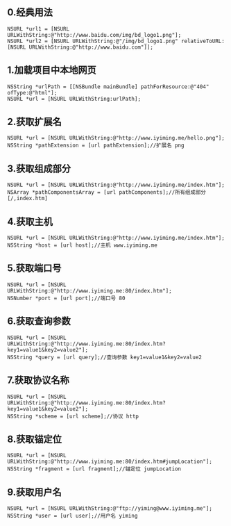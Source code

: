 
## 0.经典用法
````objc
NSURL *url1 = [NSURL URLWithString:@"http://www.baidu.com/img/bd_logo1.png"];
NSURL *url2 = [NSURL URLWithString:@"/img/bd_logo1.png" relativeToURL:[NSURL URLWithString:@"http://www.baidu.com"]];
````
## 1.加载项目中本地网页
````objc
NSString *urlPath = [[NSBundle mainBundle] pathForResource:@"404" ofType:@"html"];
NSURL *url = [NSURL URLWithString:urlPath];
````
## 2.获取扩展名
````objc
NSURL *url = [NSURL URLWithString:@"http://www.iyiming.me/hello.png"];
NSString *pathExtension = [url pathExtension];//扩展名 png
````
## 3.获取组成部分
````objc
NSURL *url = [NSURL URLWithString:@"http://www.iyiming.me/index.htm"];
NSArray *pathComponentsArray = [url pathComponents];//所有组成部分  [/,index.htm]
````
## 4.获取主机
````objc
NSURL *url = [NSURL URLWithString:@"http://www.iyiming.me/index.htm"];
NSString *host = [url host];//主机 www.iyiming.me
````
## 5.获取端口号
````objc
NSURL *url = [NSURL URLWithString:@"http://www.iyiming.me:80/index.htm"];
NSNumber *port = [url port];//端口号 80
````
## 6.获取查询参数
````objc
NSURL *url = [NSURL URLWithString:@"http://www.iyiming.me:80/index.htm?key1=value1&key2=value2"];
NSString *query = [url query];//查询参数 key1=value1&key2=value2
````
## 7.获取协议名称
````objc
NSURL *url = [NSURL URLWithString:@"http://www.iyiming.me:80/index.htm?key1=value1&key2=value2"];
NSString *scheme = [url scheme];//协议 http
````
## 8.获取锚定位
````objc
NSURL *url = [NSURL URLWithString:@"http://www.iyiming.me:80/index.htm#jumpLocation"];
NSString *fragment = [url fragment];//锚定位 jumpLocation
````
## 9.获取用户名
````objc
NSURL *url = [NSURL URLWithString:@"ftp://yiming@www.iyiming.me"];
NSString *user = [url user];//用户名 yiming
````
